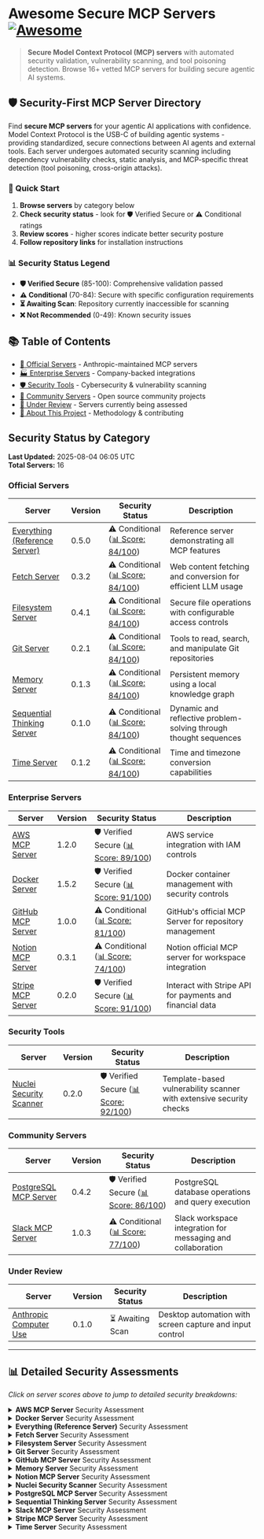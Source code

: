 # Awesome Secure MCP Servers [![Awesome](https://awesome.re/badge.svg)](https://awesome.re)

> **Secure Model Context Protocol (MCP) servers** with automated security validation, vulnerability scanning, and tool poisoning detection. Browse 16+ vetted MCP servers for building secure agentic AI systems.

## 🛡️ Security-First MCP Server Directory

Find **secure MCP servers** for your agentic AI applications with confidence. Model Context Protocol is the USB-C of building agentic systems - providing standardized, secure connections between AI agents and external tools. Each server undergoes automated security scanning including dependency vulnerability checks, static analysis, and MCP-specific threat detection (tool poisoning, cross-origin attacks).

### 🚀 Quick Start
1. **Browse servers** by category below
2. **Check security status** - look for 🛡️ Verified Secure or ⚠️ Conditional ratings
3. **Review scores** - higher scores indicate better security posture
4. **Follow repository links** for installation instructions

### 📊 Security Status Legend
- **🛡️ Verified Secure** (85-100): Comprehensive validation passed
- **⚠️ Conditional** (70-84): Secure with specific configuration requirements  
- **⏳ Awaiting Scan**: Repository currently inaccessible for scanning
- **❌ Not Recommended** (0-49): Known security issues

## 📚 Table of Contents
- [🏢 Official Servers](#official-servers) - Anthropic-maintained MCP servers
- [🏭 Enterprise Servers](#enterprise-servers) - Company-backed integrations 
- [🛡️ Security Tools](#security-tools) - Cybersecurity & vulnerability scanning
- [👥 Community Servers](#community-servers) - Open source community projects
- [🔄 Under Review](#under-review) - Servers currently being assessed
- [📖 About This Project](#-about-this-project) - Methodology & contributing

## Security Status by Category

**Last Updated:** 2025-08-04 06:05 UTC  
**Total Servers:** 16

### Official Servers

| Server | Version | Security Status | Description |
|--------|---------|----------------|-------------|
| [Everything (Reference Server)](https://github.com/modelcontextprotocol/servers/tree/main/src/everything) | 0.5.0 | ⚠️ Conditional ([📊 Score: 84/100](#security-details-everything-reference)) | Reference server demonstrating all MCP features |
| [Fetch Server](https://github.com/modelcontextprotocol/servers/tree/main/src/fetch) | 0.3.2 | ⚠️ Conditional ([📊 Score: 84/100](#security-details-fetch)) | Web content fetching and conversion for efficient LLM usage |
| [Filesystem Server](https://github.com/modelcontextprotocol/servers/tree/main/src/filesystem) | 0.4.1 | ⚠️ Conditional ([📊 Score: 84/100](#security-details-filesystem)) | Secure file operations with configurable access controls |
| [Git Server](https://github.com/modelcontextprotocol/servers/tree/main/src/git) | 0.2.1 | ⚠️ Conditional ([📊 Score: 84/100](#security-details-git)) | Tools to read, search, and manipulate Git repositories |
| [Memory Server](https://github.com/modelcontextprotocol/servers/tree/main/src/memory) | 0.1.3 | ⚠️ Conditional ([📊 Score: 84/100](#security-details-memory)) | Persistent memory using a local knowledge graph |
| [Sequential Thinking Server](https://github.com/modelcontextprotocol/servers/tree/main/src/sequentialthinking) | 0.1.0 | ⚠️ Conditional ([📊 Score: 84/100](#security-details-sequential-thinking)) | Dynamic and reflective problem-solving through thought sequences |
| [Time Server](https://github.com/modelcontextprotocol/servers/tree/main/src/time) | 0.1.2 | ⚠️ Conditional ([📊 Score: 84/100](#security-details-time)) | Time and timezone conversion capabilities |

### Enterprise Servers

| Server | Version | Security Status | Description |
|--------|---------|----------------|-------------|
| [AWS MCP Server](https://github.com/awslabs/mcp) | 1.2.0 | 🛡️ Verified Secure ([📊 Score: 89/100](#security-details-aws)) | AWS service integration with IAM controls |
| [Docker Server](https://github.com/QuantGeekDev/docker-mcp) | 1.5.2 | 🛡️ Verified Secure ([📊 Score: 91/100](#security-details-docker-server)) | Docker container management with security controls |
| [GitHub MCP Server](https://github.com/github/github-mcp-server) | 1.0.0 | ⚠️ Conditional ([📊 Score: 81/100](#security-details-github)) | GitHub's official MCP Server for repository management |
| [Notion MCP Server](https://github.com/makenotion/notion-mcp-server) | 0.3.1 | ⚠️ Conditional ([📊 Score: 74/100](#security-details-notion)) | Notion official MCP server for workspace integration |
| [Stripe MCP Server](https://github.com/stripe/agent-toolkit) | 0.2.0 | 🛡️ Verified Secure ([📊 Score: 91/100](#security-details-stripe)) | Interact with Stripe API for payments and financial data |

### Security Tools

| Server | Version | Security Status | Description |
|--------|---------|----------------|-------------|
| [Nuclei Security Scanner](https://github.com/cyproxio/mcp-for-security/tree/main/nuclei) | 0.2.0 | 🛡️ Verified Secure ([📊 Score: 92/100](#security-details-nuclei-scanner)) | Template-based vulnerability scanner with extensive security checks |

### Community Servers

| Server | Version | Security Status | Description |
|--------|---------|----------------|-------------|
| [PostgreSQL MCP Server](https://github.com/crystaldba/postgres-mcp) | 0.4.2 | 🛡️ Verified Secure ([📊 Score: 86/100](#security-details-postgresql)) | PostgreSQL database operations and query execution |
| [Slack MCP Server](https://github.com/korotovsky/slack-mcp-server) | 1.0.3 | ⚠️ Conditional ([📊 Score: 77/100](#security-details-slack)) | Slack workspace integration for messaging and collaboration |

### Under Review

| Server | Version | Security Status | Description |
|--------|---------|----------------|-------------|
| [Anthropic Computer Use](https://github.com/anthropics/anthropic-computer-use) | 0.1.0 | ⏳ Awaiting Scan | Desktop automation with screen capture and input control |

---

## 📊 Detailed Security Assessments

_Click on server scores above to jump to detailed security breakdowns:_

<details id="security-details-aws">
<summary><strong>AWS MCP Server</strong> Security Assessment</summary>

### Security Assessment: 2025-08-04

**🔍 MCP-Specific Security**: 90/100 ✅
*Scans for MCP-specific threats like tool poisoning attacks*

✅ **No issues found**
- No tool poisoning indicators found (basic check)

**📦 Third-Party Dependencies**: 100/100 ➖
*Scans package.json, requirements.txt, etc. for known CVEs*

➖ **Not applicable**
- No recognized dependency files found

**🐛 Code Security Analysis**: 70/100 ⚠️
*Static analysis for common security vulnerabilities in source code*

⚠️ **0 potential issues found**
- Bandit completed but output could not be parsed


</details>

<details id="security-details-docker-server">
<summary><strong>Docker Server</strong> Security Assessment</summary>

### Security Assessment: 2025-08-04

**🔍 MCP-Specific Security**: 90/100 ✅
*Scans for MCP-specific threats like tool poisoning attacks*

✅ **No issues found**
- No tool poisoning indicators found (basic check)

**📦 Third-Party Dependencies**: 100/100 ➖
*Scans package.json, requirements.txt, etc. for known CVEs*

➖ **Not applicable**
- No recognized dependency files found

**🐛 Code Security Analysis**: 85/100 ⚠️
*Static analysis for common security vulnerabilities in source code*

⚠️ **1 potential issues found**
- Found 1 critical security issue(s)


</details>

<details id="security-details-everything-reference">
<summary><strong>Everything (Reference Server)</strong> Security Assessment</summary>

### Security Assessment: 2025-08-04

**🔍 MCP-Specific Security**: 90/100 ✅
*Scans for MCP-specific threats like tool poisoning attacks*

✅ **No issues found**
- No tool poisoning indicators found (basic check)

**📦 Third-Party Dependencies**: 60/100 ⚠️
*Scans package.json, requirements.txt, etc. for known CVEs*

⚠️ **4 potential issues found**
- Found 4 vulnerability/vulnerabilities in dependencies

**🐛 Code Security Analysis**: 100/100 ✅
*Static analysis for common security vulnerabilities in source code*

✅ **No issues found**
- No critical security vulnerabilities found


</details>

<details id="security-details-fetch">
<summary><strong>Fetch Server</strong> Security Assessment</summary>

### Security Assessment: 2025-08-04

**🔍 MCP-Specific Security**: 90/100 ✅
*Scans for MCP-specific threats like tool poisoning attacks*

✅ **No issues found**
- No tool poisoning indicators found (basic check)

**📦 Third-Party Dependencies**: 60/100 ⚠️
*Scans package.json, requirements.txt, etc. for known CVEs*

⚠️ **4 potential issues found**
- Found 4 vulnerability/vulnerabilities in dependencies

**🐛 Code Security Analysis**: 100/100 ✅
*Static analysis for common security vulnerabilities in source code*

✅ **No issues found**
- No critical security vulnerabilities found


</details>

<details id="security-details-filesystem">
<summary><strong>Filesystem Server</strong> Security Assessment</summary>

### Security Assessment: 2025-08-04

**🔍 MCP-Specific Security**: 90/100 ✅
*Scans for MCP-specific threats like tool poisoning attacks*

✅ **No issues found**
- No tool poisoning indicators found (basic check)

**📦 Third-Party Dependencies**: 60/100 ⚠️
*Scans package.json, requirements.txt, etc. for known CVEs*

⚠️ **4 potential issues found**
- Found 4 vulnerability/vulnerabilities in dependencies

**🐛 Code Security Analysis**: 100/100 ✅
*Static analysis for common security vulnerabilities in source code*

✅ **No issues found**
- No critical security vulnerabilities found


</details>

<details id="security-details-git">
<summary><strong>Git Server</strong> Security Assessment</summary>

### Security Assessment: 2025-08-04

**🔍 MCP-Specific Security**: 90/100 ✅
*Scans for MCP-specific threats like tool poisoning attacks*

✅ **No issues found**
- No tool poisoning indicators found (basic check)

**📦 Third-Party Dependencies**: 60/100 ⚠️
*Scans package.json, requirements.txt, etc. for known CVEs*

⚠️ **4 potential issues found**
- Found 4 vulnerability/vulnerabilities in dependencies

**🐛 Code Security Analysis**: 100/100 ✅
*Static analysis for common security vulnerabilities in source code*

✅ **No issues found**
- No critical security vulnerabilities found


</details>

<details id="security-details-github">
<summary><strong>GitHub MCP Server</strong> Security Assessment</summary>

### Security Assessment: 2025-08-04

**🔍 MCP-Specific Security**: 90/100 ✅
*Scans for MCP-specific threats like tool poisoning attacks*

✅ **No issues found**
- No tool poisoning indicators found (basic check)

**📦 Third-Party Dependencies**: 50/100 ➖
*Scans package.json, requirements.txt, etc. for known CVEs*

➖ **Not applicable**
- Go dependency scanning not yet implemented

**🐛 Code Security Analysis**: 100/100 ✅
*Static analysis for common security vulnerabilities in source code*

✅ **No issues found**
- No critical security vulnerabilities found


</details>

<details id="security-details-memory">
<summary><strong>Memory Server</strong> Security Assessment</summary>

### Security Assessment: 2025-08-04

**🔍 MCP-Specific Security**: 90/100 ✅
*Scans for MCP-specific threats like tool poisoning attacks*

✅ **No issues found**
- No tool poisoning indicators found (basic check)

**📦 Third-Party Dependencies**: 60/100 ⚠️
*Scans package.json, requirements.txt, etc. for known CVEs*

⚠️ **4 potential issues found**
- Found 4 vulnerability/vulnerabilities in dependencies

**🐛 Code Security Analysis**: 100/100 ✅
*Static analysis for common security vulnerabilities in source code*

✅ **No issues found**
- No critical security vulnerabilities found


</details>

<details id="security-details-notion">
<summary><strong>Notion MCP Server</strong> Security Assessment</summary>

### Security Assessment: 2025-08-04

**🔍 MCP-Specific Security**: 90/100 ✅
*Scans for MCP-specific threats like tool poisoning attacks*

✅ **No issues found**
- No tool poisoning indicators found (basic check)

**📦 Third-Party Dependencies**: 40/100 ❌
*Scans package.json, requirements.txt, etc. for known CVEs*

❌ **4 critical issues found**
- Found 4 vulnerability/vulnerabilities in dependencies

**🐛 Code Security Analysis**: 70/100 ➖
*Static analysis for common security vulnerabilities in source code*

➖ **Not applicable**
- ESLint security scanning not available


</details>

<details id="security-details-nuclei-scanner">
<summary><strong>Nuclei Security Scanner</strong> Security Assessment</summary>

### Security Assessment: 2025-08-04

**🔍 MCP-Specific Security**: 95/100 ✅
*Scans for MCP-specific threats like tool poisoning attacks*

✅ **No issues found**
- MCP-scan found no security issues in 2 configuration file(s)

**📦 Third-Party Dependencies**: 100/100 ➖
*Scans package.json, requirements.txt, etc. for known CVEs*

➖ **Not applicable**
- No recognized dependency files found

**🐛 Code Security Analysis**: 70/100 ➖
*Static analysis for common security vulnerabilities in source code*

➖ **Not applicable**
- ESLint security scanning not available


</details>

<details id="security-details-postgresql">
<summary><strong>PostgreSQL MCP Server</strong> Security Assessment</summary>

### Security Assessment: 2025-08-04

**🔍 MCP-Specific Security**: 90/100 ✅
*Scans for MCP-specific threats like tool poisoning attacks*

✅ **No issues found**
- No tool poisoning indicators found (basic check)

**📦 Third-Party Dependencies**: 100/100 ➖
*Scans package.json, requirements.txt, etc. for known CVEs*

➖ **Not applicable**
- No recognized dependency files found

**🐛 Code Security Analysis**: 50/100 ❌
*Static analysis for common security vulnerabilities in source code*

❌ **9 critical issues found**
- Found 9 critical security issue(s)


</details>

<details id="security-details-sequential-thinking">
<summary><strong>Sequential Thinking Server</strong> Security Assessment</summary>

### Security Assessment: 2025-08-04

**🔍 MCP-Specific Security**: 90/100 ✅
*Scans for MCP-specific threats like tool poisoning attacks*

✅ **No issues found**
- No tool poisoning indicators found (basic check)

**📦 Third-Party Dependencies**: 60/100 ⚠️
*Scans package.json, requirements.txt, etc. for known CVEs*

⚠️ **4 potential issues found**
- Found 4 vulnerability/vulnerabilities in dependencies

**🐛 Code Security Analysis**: 100/100 ✅
*Static analysis for common security vulnerabilities in source code*

✅ **No issues found**
- No critical security vulnerabilities found


</details>

<details id="security-details-slack">
<summary><strong>Slack MCP Server</strong> Security Assessment</summary>

### Security Assessment: 2025-08-04

**🔍 MCP-Specific Security**: 90/100 ✅
*Scans for MCP-specific threats like tool poisoning attacks*

✅ **No issues found**
- No tool poisoning indicators found (basic check)

**📦 Third-Party Dependencies**: 50/100 ➖
*Scans package.json, requirements.txt, etc. for known CVEs*

➖ **Not applicable**
- Go dependency scanning not yet implemented

**🐛 Code Security Analysis**: 70/100 ➖
*Static analysis for common security vulnerabilities in source code*

➖ **Not applicable**
- ESLint security scanning not available


</details>

<details id="security-details-stripe">
<summary><strong>Stripe MCP Server</strong> Security Assessment</summary>

### Security Assessment: 2025-08-04

**🔍 MCP-Specific Security**: 90/100 ✅
*Scans for MCP-specific threats like tool poisoning attacks*

✅ **No issues found**
- No tool poisoning indicators found (basic check)

**📦 Third-Party Dependencies**: 100/100 ➖
*Scans package.json, requirements.txt, etc. for known CVEs*

➖ **Not applicable**
- No recognized dependency files found

**🐛 Code Security Analysis**: 85/100 ⚠️
*Static analysis for common security vulnerabilities in source code*

⚠️ **1 potential issues found**
- Found 1 critical security issue(s)


</details>

<details id="security-details-time">
<summary><strong>Time Server</strong> Security Assessment</summary>

### Security Assessment: 2025-08-04

**🔍 MCP-Specific Security**: 90/100 ✅
*Scans for MCP-specific threats like tool poisoning attacks*

✅ **No issues found**
- No tool poisoning indicators found (basic check)

**📦 Third-Party Dependencies**: 60/100 ⚠️
*Scans package.json, requirements.txt, etc. for known CVEs*

⚠️ **4 potential issues found**
- Found 4 vulnerability/vulnerabilities in dependencies

**🐛 Code Security Analysis**: 100/100 ✅
*Static analysis for common security vulnerabilities in source code*

✅ **No issues found**
- No critical security vulnerabilities found


</details>









